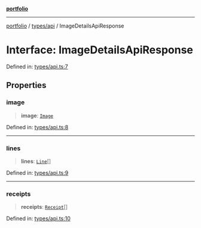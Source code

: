 [**portfolio**](../../../README.md)

***

[portfolio](../../../modules.md) / [types/api](../README.md) / ImageDetailsApiResponse

# Interface: ImageDetailsApiResponse

Defined in: [types/api.ts:7](https://github.com/tnorlund/Portfolio/blob/7ccb227b66e3c899f8924dbd1c5d3a95e68f2900/portfolio/types/api.ts#L7)

## Properties

### image

> **image**: [`Image`](Image.md)

Defined in: [types/api.ts:8](https://github.com/tnorlund/Portfolio/blob/7ccb227b66e3c899f8924dbd1c5d3a95e68f2900/portfolio/types/api.ts#L8)

***

### lines

> **lines**: [`Line`](Line.md)[]

Defined in: [types/api.ts:9](https://github.com/tnorlund/Portfolio/blob/7ccb227b66e3c899f8924dbd1c5d3a95e68f2900/portfolio/types/api.ts#L9)

***

### receipts

> **receipts**: [`Receipt`](Receipt.md)[]

Defined in: [types/api.ts:10](https://github.com/tnorlund/Portfolio/blob/7ccb227b66e3c899f8924dbd1c5d3a95e68f2900/portfolio/types/api.ts#L10)
